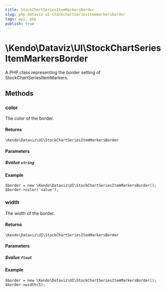 ```yaml
---
title: StockChartSeriesItemMarkersBorder
slug: php-dataviz-ui-stockchartseriesitemmarkersborder
tags: api, php
publish: true
---
```


# \Kendo\Dataviz\UI\StockChartSeriesItemMarkersBorder

A PHP class representing the border setting of StockChartSeriesItemMarkers.


## Methods

### color
The color of the border.

#### Returns
`\Kendo\Dataviz\UI\StockChartSeriesItemMarkersBorder`

#### Parameters

##### $value `string`



#### Example 
    $border = new \Kendo\Dataviz\UI\StockChartSeriesItemMarkersBorder();
    $border->color('value');

### width
The width of the border.

#### Returns
`\Kendo\Dataviz\UI\StockChartSeriesItemMarkersBorder`

#### Parameters

##### $value `float`



#### Example 
    $border = new \Kendo\Dataviz\UI\StockChartSeriesItemMarkersBorder();
    $border->width(1);

